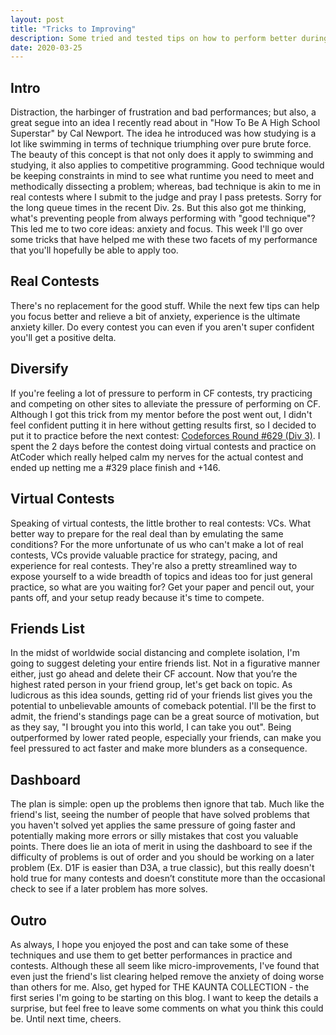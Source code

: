 ```yaml
---
layout: post
title: "Tricks to Improving"
description: Some tried and tested tips on how to perform better during CodeForce contests.
date: 2020-03-25
---
```


## Intro

Distraction, the harbinger of frustration and bad performances; but also, a great segue into an idea I recently read about in "How To Be A High School Superstar" by Cal Newport. The idea he introduced was how studying is a lot like swimming in terms of technique triumphing over pure brute force. The beauty of this concept is that not only does it apply to swimming and studying, it also applies to competitive programming. Good technique would be keeping constraints in mind to see what runtime you need to meet and methodically dissecting a problem; whereas, bad technique is akin to me in real contests where I submit to the judge and pray I pass pretests. Sorry for the long queue times in the recent Div. 2s. But this also got me thinking, what's preventing people from always performing with "good technique"? This led me to two core ideas: anxiety and focus. This week I'll go over some tricks that have helped me with these two facets of my performance that you'll hopefully be able to apply too.

## **Real Contests**

There's no replacement for the good stuff. While the next few tips can help you focus better and relieve a bit of anxiety, experience is the ultimate anxiety killer. Do every contest you can even if you aren't super confident you'll get a positive delta.

## Diversify

If you're feeling a lot of pressure to perform in CF contests, try practicing and competing on other sites to alleviate the pressure of performing on CF. Although I got this trick from my mentor before the post went out, I didn't feel confident putting it in here without getting results first, so I decided to put it to practice before the next contest: [Codeforces Round #629 (Div 3)](https://codeforces.com/contest/1328). I spent the 2 days before the contest doing virtual contests and practice on AtCoder which really helped calm my nerves for the actual contest and ended up netting me a #329 place finish and +146.

## **Virtual Contests**

Speaking of virtual contests, the little brother to real contests: VCs. What better way to prepare for the real deal than by emulating the same conditions? For the more unfortunate of us who can't make a lot of real contests, VCs provide valuable practice for strategy, pacing, and experience for real contests. They're also a pretty streamlined way to expose yourself to a wide breadth of topics and ideas too for just general practice, so what are you waiting for? Get your paper and pencil out, your pants off, and your setup ready because it's time to compete.

## **Friends List**

In the midst of worldwide social distancing and complete isolation, I'm going to suggest deleting your entire friends list. Not in a figurative manner either, just go ahead and delete their CF account. Now that you’re the highest rated person in your friend group, let's get back on topic. As ludicrous as this idea sounds, getting rid of your friends list gives you the potential to unbelievable amounts of comeback potential. I'll be the first to admit, the friend's standings page can be a great source of motivation, but as they say, "I brought you into this world, I can take you out". Being outperformed by lower rated people, especially your friends, can make you feel pressured to act faster and make more blunders as a consequence. 

## **Dashboard**

The plan is simple: open up the problems then ignore that tab. Much like the friend's list, seeing the number of people that have solved problems that you haven't solved yet applies the same pressure of going faster and potentially making more errors or silly mistakes that cost you valuable points. There does lie an iota of merit in using the dashboard to see if the difficulty of problems is out of order and you should be working on a later problem (Ex. D1F is easier than D3A, a true classic), but this really doesn't hold true for many contests and doesn’t constitute more than the occasional check to see if a later problem has more solves.

## **Outro**

As always, I hope you enjoyed the post and can take some of these techniques and use them to get better performances in practice and contests. Although these all seem like micro-improvements, I've found that even just the friend's list clearing helped remove the anxiety of doing worse than others for me. Also, get hyped for THE KAUNTA COLLECTION - the first series I'm going to be starting on this blog. I want to keep the details a surprise, but feel free to leave some comments on what you think this could be. Until next time, cheers.